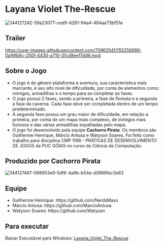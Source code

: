 <h1>Layana Violet The-Rescue</h1>

![144127242-39a23077-ced9-4261-94a4-464ae73bf51e](https://user-images.githubusercontent.com/70963541/155255263-b4d196d4-efb1-47a3-88a1-b0a26948232f.jpeg)

<h2>Trailer</h2>

https://user-images.githubusercontent.com/70963541/155258998-0af6fb9c-250f-4430-a710-31cd9ee17dd9.mp4

<h2>Sobre o Jogo</h2>

<ul>
  <li>O jogo é do gênero plataforma e aventura, sua característica mais marcante, é seu alto nível de dificuldade, por conta de elementos como: inimigos, armadilhas e o tempo para se completar as fases.</li>
  <li>O jogo possui 2 fases, sendo a primeira, a fase da floresta e a segunda a fase da caverna. Cada fase deve ser completada dentro de um tempo predeterminado.</li>
  <li>A segunda fase possui um grau maior de dificuldade, em relação a primeira, por conta de um mapa mais complexo, de inimigos mais furiosos e das várias armadilhas espalhadas pelo mapa.</li>
  <li>O jogo foi desenvolvido pela equipe <strong>Cachorro Pirata</strong>. Os membros são Guilherme Henrique, Márcio Antusa e Watyson Soares. Foi feito como trabalho para disciplina CMP 1198 - PRÁTICAS DE DESENVOLVIMENTO DE JOGOS da PUC GÓIAS no curso da Ciência da Computação.</li>
</ul>  

<h2>Produzido por Cachorro Pirata</h2>

![144127467-088953e9-5df6-4a9b-b54e-d0869fac3e83](https://user-images.githubusercontent.com/70963541/155257037-7a0d9eda-0c9c-4d08-937e-41526415039f.jpeg)

<h2>Equipe</h2>

<ul>
  <li>Guilherme Henrique: https://github.com/NerdsMaxx</li>
  <li>Márcio Antusa: https://github.com/MarcioAntusa</li>
  <li>Watyson Soares: https://github.com/Watyson</li> 
</ul>

<h2>Para executar</h2>

<p>Baixar Executável para Windows: <a href="https://github.com/NerdsMaxx/JogoLayanaVioletGodot/blob/main/Layana%20Violet%20-%20The%20Rescue.exe/">Layana_Violet_The_Rescue</a></p>
